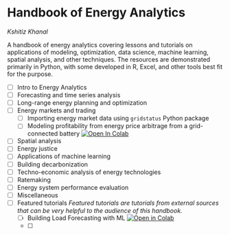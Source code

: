 # Handbook of Energy Analytics

*Kshitiz Khanal*

A handbook of energy analytics covering lessons and tutorials on applications of modeling, optimization, data science, machine learning, spatial analysis, and other techniques. The resources are demonstrated primarily in Python, with some developed in R, Excel, and other tools best fit for the purpose.

- [ ] Intro to Energy Analytics
- [ ] Forecasting and time series analysis
- [ ] Long-range energy planning and optimization
- [ ] Energy markets and trading
  - [ ] Importing energy market data using `gridstatus` Python package
  - [ ] Modeling profitability from energy price arbitrage from a grid-connected battery [![Open In Colab](https://colab.research.google.com/assets/colab-badge.svg)]({[colab-notebook-url](https://colab.research.google.com/drive/1eQcjrKt2Bs9y_go6MtiwrFV8V39GGxag?usp=sharing)})
- [ ] Spatial analysis
- [ ] Energy justice
- [ ] Applications of machine learning
- [ ] Building decarbonization
- [ ] Techno-economic analysis of energy technologies
- [ ] Ratemaking
- [ ] Energy system performance evaluation
- [ ] Miscellaneous
- [ ] Featured tutorials
  *Featured tutorials are tutorials from external sources that can be very helpful to the audience of this handbook.*
  - [ ] Building Load Forecasting with ML [![Open in Colab](https://colab.research.google.com/assets/colab-badge.svg)]({https://colab.research.google.com/drive/1ZWpJY03xLIsUrlOzgTNHemKyLatMgKrp?usp=sharing#scrollTo=wopp4LoYKsT2})
  - [ ] 
      
